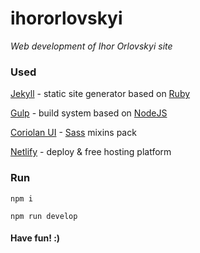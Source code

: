 # ihororlovskyi

_Web development of Ihor Orlovskyi site_

### Used

[Jekyll](https://jekyllrb.com) - static site generator based on [Ruby](https://www.ruby-lang.org)

[Gulp](http://gulpjs.com) - build system based on [NodeJS](https://nodejs.org)

[Coriolan UI](https://coriolan-ui.github.io) - [Sass](http://sass-lang.com) mixins pack

[Netlify](https://www.netlify.com) - deploy & free hosting platform

### Run

`npm i`

`npm run develop`

#### Have fun! :)
